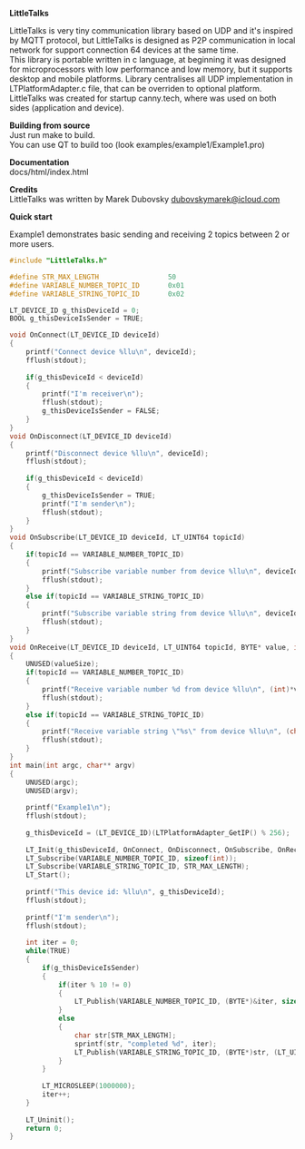 <b>LittleTalks</b>
<p>
LittleTalks is very tiny communication library based on UDP and it's inspired by MQTT protocol,
but LittleTalks is designed as P2P communication in local network for support connection 64 devices at the same time.<br/>
This library is portable written in c language, at beginning it was designed for microprocessors with low performance and low memory, but it supports desktop and mobile platforms.
Library centralises all UDP implementation in LTPlatformAdapter.c file, that can be overriden to optional platform.
<br/>
LittleTalks was created for startup canny.tech, where was used on both sides (application and device).
</p>

<b>Building from source</b><br/>
Just run make to build.<br/>
You can use QT to build too (look examples/example1/Example1.pro)

<b>Documentation</b><br/>
docs/html/index.html<br/>

<b>Credits</b><br/>
LittleTalks was written by Marek Dubovsky dubovskymarek@icloud.com<br/>

<b>Quick start</b>
<p>Example1 demonstrates basic sending and receiving 2 topics between 2 or more users.</p>

```c
#include "LittleTalks.h"

#define STR_MAX_LENGTH                 50
#define VARIABLE_NUMBER_TOPIC_ID       0x01
#define VARIABLE_STRING_TOPIC_ID       0x02

LT_DEVICE_ID g_thisDeviceId = 0;
BOOL g_thisDeviceIsSender = TRUE;

void OnConnect(LT_DEVICE_ID deviceId)
{
    printf("Connect device %llu\n", deviceId);
    fflush(stdout);
    
    if(g_thisDeviceId < deviceId)
    {
        printf("I'm receiver\n");
        fflush(stdout);
        g_thisDeviceIsSender = FALSE;
    }
}
void OnDisconnect(LT_DEVICE_ID deviceId)
{
    printf("Disconnect device %llu\n", deviceId);
    fflush(stdout);
    
    if(g_thisDeviceId < deviceId)
    {
        g_thisDeviceIsSender = TRUE;
        printf("I'm sender\n");
        fflush(stdout);
    }
}
void OnSubscribe(LT_DEVICE_ID deviceId, LT_UINT64 topicId)
{
    if(topicId == VARIABLE_NUMBER_TOPIC_ID)
    {
        printf("Subscribe variable number from device %llu\n", deviceId);
        fflush(stdout);
    }
    else if(topicId == VARIABLE_STRING_TOPIC_ID)
    {
        printf("Subscribe variable string from device %llu\n", deviceId);
        fflush(stdout);
    }
}
void OnReceive(LT_DEVICE_ID deviceId, LT_UINT64 topicId, BYTE* value, int valueSize)
{
    UNUSED(valueSize);
    if(topicId == VARIABLE_NUMBER_TOPIC_ID)
    {
        printf("Receive variable number %d from device %llu\n", (int)*value, deviceId);
        fflush(stdout);
    }
    else if(topicId == VARIABLE_STRING_TOPIC_ID)
    {
        printf("Receive variable string \"%s\" from device %llu\n", (char*)value,  deviceId);
        fflush(stdout);
    }
}
int main(int argc, char** argv)
{
    UNUSED(argc);
    UNUSED(argv);
    
    printf("Example1\n");
    fflush(stdout);
    
    g_thisDeviceId = (LT_DEVICE_ID)(LTPlatformAdapter_GetIP() % 256);
    
    LT_Init(g_thisDeviceId, OnConnect, OnDisconnect, OnSubscribe, OnReceive);
    LT_Subscribe(VARIABLE_NUMBER_TOPIC_ID, sizeof(int));
    LT_Subscribe(VARIABLE_STRING_TOPIC_ID, STR_MAX_LENGTH);
    LT_Start();
    
    printf("This device id: %llu\n", g_thisDeviceId);
    fflush(stdout);
    
    printf("I'm sender\n");
    fflush(stdout);
    
    int iter = 0;
    while(TRUE)
    {
        if(g_thisDeviceIsSender)
        {
            if(iter % 10 != 0)
            {
                LT_Publish(VARIABLE_NUMBER_TOPIC_ID, (BYTE*)&iter, sizeof(int));
            }
            else
            {
                char str[STR_MAX_LENGTH];
                sprintf(str, "completed %d", iter);
                LT_Publish(VARIABLE_STRING_TOPIC_ID, (BYTE*)str, (LT_UINT16)(strlen(str) + 1));
            }
        }
        
        LT_MICROSLEEP(1000000);
        iter++;
    }
    
    LT_Uninit();
    return 0;
}
```
